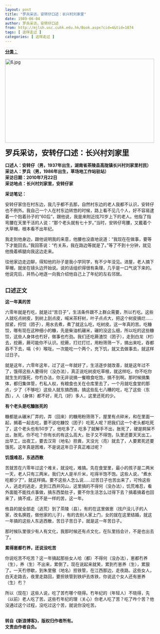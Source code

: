 ```yaml
---
layout: post
title: "罗兵采访，安转仔口述：长兴村刘家里"
date: 1989-06-04
author: 罗兵采访，安转仔口述
from: http://mjlsh.usc.cuhk.edu.hk/Book.aspx?cid=4&tid=1074
tags: [ 这样走过 ]
categories: [ 这样走过 ]
---
```


<div style="margin: 15px 10px 10px 0px;">
 <div>
  <span id="ctl00_ContentPlaceHolder1_chapter1_SubjectLabel" style="font-weight:bold;text-decoration:underline;">
   分类：
  </span>
 </div>
 <p>
  <img align="top" alt="6.jpg" border="0" height="275" src="http://mjlsh.usc.cuhk.edu.hk/medias/contents/1074/6.jpg" width="490"/>
 </p>
 <p>
  <strong>
   <font size="5">
    罗兵采访，安转仔口述：长兴村刘家里
   </font>
  </strong>
 </p>
 <p>
  <strong>
   口述人：安转仔（男，1937年出生，湖南省茶陵县高陇镇长兴村刘家里村民）
   <br/>
   采访人：罗兵（男，1986年出生，草场地工作站驻站）
   <br/>
   采访日期：2010年7月22日
   <br/>
   采访地点：长兴村刘家里，安转仔家
  </strong>
 </p>
 <p>
  <strong>
   采访笔记：
  </strong>
 </p>
 <p>
  安转仔家住在村东边，我几乎都不去那，自然村东边的老人我都不认识，安转仔也不例外。我自己一个人在村东边转悠的时候，路上看不见几个人，好不容易逮着一个抱着孙子的“60后”，跟他说，我是来附近找70岁上下的老人。他指了指弯腰在天里干活的人说：“那个老头就有七十岁。”当时，安转仔弯腰，又戴着个大草帽，根本看不出年纪。
 </p>
 <p>
  我走到他身边，跟他说明我的来意，他腰也没直地说道：“我现在在做事，要等下才能回去。”我回答说：“冇关系，我在路边等就是了。”等了不到十分钟，就见他挽着裤腿向我这边走来。
 </p>
 <p>
  往他家边走边聊，得知他的孙子是我小学同学，有不少年没见。进屋，老人摘下草帽，就坐在镜头边开始说。说的话组织得很有条理，几乎是一口气说下来的。他说完后，并热心地逐一向我介绍他自己上了年纪的左右邻居。
 </p>
 <p>
  <br/>
  <strong>
   <font size="4">
    口述正文
   </font>
  </strong>
 </p>
 <p>
  <strong>
   这一年真的苦
  </strong>
 </p>
 <p>
  六零年就是冇吃，就是过“苦日子”，生活条件跟不上群众需要，所以冇吃。这些人就吃点树皮，到树上刮点皮，喊米茶籽树，叶子点点大，把这个树皮搞烂……捏紧，捋饺（团子），用水去煮，煮了就这么吃，吃树皮。这一年真的苦。吃糠饺，哪有现在这种细小的糠，先是柴油机碾米，碾的没这么细，所以吃的这些糠饺，这些人身体也冇好，做事也冇劲。我们还吃蕨渣饺（团子），走到白龙（村）去，挖蕨，蕨可能你不认识。挖蕨，打烂打烂，用粉筛筛一下，搞出来吃，吞都吞不下去，嗝（卡）喉咙，一次能吃一个两个，充下饥，就又去做事去，就这样过日子。
 </p>
 <p>
  就是这年，六零年这年，过了这一年就好了，生活逐步就改善，就是这年过不了，饿得这些人要得何（没办法），真正说吃树皮吃草根，就这样吃，你不吃你就生生的饿死，你冇办法，你无非说搞一餐粮食吃饱，搞不到啊。那时候搞集体，都归集体管，冇私人权，有粮食也关在仓库里去了，一个月就吃食堂的那点，少了（不够吃）这些人就东搞西搞，搞这些乱七八糟的吃，吃了这些（东西），人（身体）都不好，死几（好）多人，这里还死的少。
 </p>
 <p>
  <strong>
   有个老头是吃糠胀死的
  </strong>
 </p>
 <p>
  糠都是从碾米厂弄的，弄（回来）的糠用粉筛筛下，屋里有点碎米，和在里面一起，搁着一起去吃，要不说吃糠饺（团子）吃死人呢？把我们这一个老头都吃死了，这个老头也有50岁了，他吃多了，吃多了就解手不出，胀死了，硬是屙屎不出，胀死。你不吃？你有长的有这么高大，肚子又不得饱，队里还要天天出工，出早工，出夜工，要去汉背（地名）担粪，天没光（亮）就去了，人要累死还要饿死。这年真是困难，不是说这年日子真正难过呢？
 </p>
 <p>
  <strong>
   饥饿难忍，东逃西散
  </strong>
 </p>
 <p>
  苦就苦在六零年过这个难关，就没吃，难搞。先在食堂里，最小的孩子是二两米一天，老人只有三两米，我们大人是半斤米，吃得半饱不饱。这些人说，“煮水吃都少了”，就这样搞。要不这些人怎么说……过苦日子也苦出来了，可怜这些人，逃走的逃走，走到江西井冈山，这里搞的不得何（没办法），饥荒难忍，看外面能不能找点事做，搞东西垫肚子，要不你生活怎么过得下去？搞着搞着也回来了，搞不成，还不是一样的苦，这一年。
 </p>
 <p>
  攸县的就全部走（逃荒）到了茶陵（县）。有的在这里做崽（找户没儿子的人家，改名换姓，做他家的儿子），有的去别人家上门，女的就在这里结婚，就这一年搞的这些人东逃西散，苦日子苦日子，就是这一年苦日子。
 </p>
 <p>
  那时候队里很少有人有文化，我那时候还有点文化，在队里挡会计，不是也出去了。
 </p>
 <p>
  <strong>
   累得崽都冇养，还说没吃苦
  </strong>
 </p>
 <p>
  你说吃苦不吃苦？这一年搞起那些女人哈（都）不得何（没办法），崽都冇养（生），养（生）不出来，累倒了。现在说起来就笑，累到冇崽养（生），累狠了。一天冇停歇，到朱里傲（地名）担铁管，在江西那边，走夜路。这些女人，白天走路去，夜里走路回，要担铁管到铁炉去炼铁，你说这个女人还有崽养（生）冇？
 </p>
 <p>
  所以（现在）这些人说，吃了苦冇哪个晓得。冇年纪的（年轻人）不晓得，先（以前）老人吃了苦。这些冇年纪的理（关心）你老人吃了苦？吃了咋个苦？他没通过这个过程，没吃过这个苦，就说你没吃苦。
 </p>
 <p>
  <br/>
  <strong>
   转自《新浪博客》，版权归作者所有。
   <br/>
   文责由作者自负。
  </strong>
 </p>
</div>

